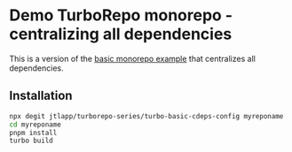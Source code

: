 # Demo TurboRepo monorepo - centralizing all dependencies

This is a version of the [basic monorepo example](https://github.com/vercel/turbo/tree/main/examples/basic) that centralizes all dependencies.

## Installation

```sh
npx degit jtlapp/turborepo-series/turbo-basic-cdeps-config myreponame
cd myreponame
pnpm install
turbo build
```